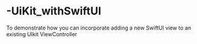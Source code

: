 # -UiKit_withSwiftUI
To demonstrate how you can incorporate adding a new SwiftUI view to an existing UIkit ViewController
